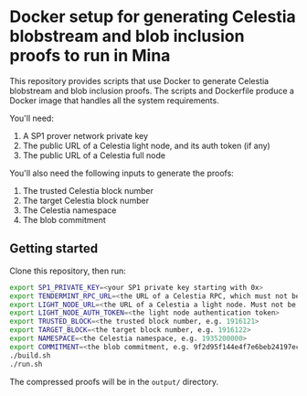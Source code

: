 # Docker setup for generating Celestia blobstream and blob inclusion proofs to run in Mina

This repository provides scripts that use Docker to generate Celestia
blobstream and blob inclusion proofs. The scripts and Dockerfile produce a Docker image that
handles all the system requirements.

You'll need:

1. A SP1 prover network private key
2. The public URL of a Celestia light node, and its auth token (if any)
3. The public URL of a Celestia full node

You'll also need the following inputs to generate the proofs:

1. The trusted Celestia block number
2. The target Celestia block number
3. The Celestia namespace
4. The blob commitment

## Getting started

Clone this repository, then run:

```bash
export SP1_PRIVATE_KEY=<your SP1 private key starting with 0x>
export TENDERMINT_RPC_URL=<the URL of a Celestia RPC, which must not be a light node. e.g. https://rpc.lunaroasis.net/>
export LIGHT_NODE_URL=<the URL of a Celestia a light node. Must not be a full node URL.>
export LIGHT_NODE_AUTH_TOKEN=<the light node authentication token>
export TRUSTED_BLOCK=<the trusted block number, e.g. 1916121>
export TARGET_BLOCK=<the target block number, e.g. 1916122>
export NAMESPACE=<the Celestia namespace, e.g. 1935200000>
export COMMITMENT=<the blob commitment, e.g. 9f2d95f144e4f7e6beb24197eceb69c78c101ae6827e0e4ec8037612e405319d>
./build.sh
./run.sh
```

The compressed proofs will be in the `output/` directory.
